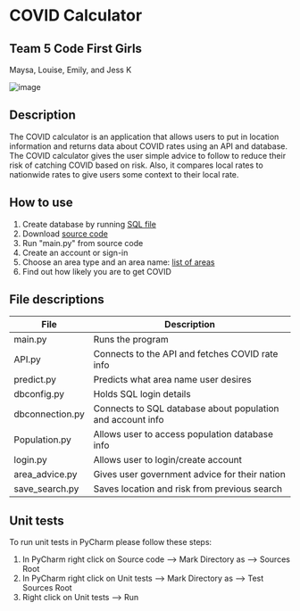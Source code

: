 # COVID Calculator

## Team 5 Code First Girls
Maysa, Louise, Emily, and Jess K

![image](https://user-images.githubusercontent.com/83308735/180663618-639532f5-18b1-4b8b-9bff-473e6c09f40d.png)

## Description

The COVID calculator is an application that allows users to put in location information and returns data about COVID 
rates using an API and database. The COVID calculator gives the user simple advice to follow to reduce their risk of 
catching COVID based on risk. Also, it compares local rates to nationwide rates to 
give users some context to their local rate.

## How to use

1. Create database by running [SQL file](https://github.com/jessicakan789/team5/tree/main/Database)
2. Download [source code](https://github.com/jessicakan789/team5/tree/main/Source_code)
3. Run "main.py" from source code
4. Create an account or sign-in
5. Choose an area type and an area name:
[list of areas](https://github.com/jessicakan789/team5/tree/main/Research/area_names.txt)
6. Find out how likely you are to get COVID


## File descriptions

| File | Description |
| ------- | -------------------------- |
| main.py | Runs the program |
| API.py | Connects to the API and fetches COVID rate info |
| predict.py | Predicts what area name user desires |
| dbconfig.py | Holds SQL login details |
| dbconnection.py | Connects to SQL database about population and account info |
| Population.py | Allows user to access population database info |
| login.py | Allows user to login/create account |
| area_advice.py | Gives user government advice for their nation |
| save_search.py | Saves location and risk from previous search |

## Unit tests
To run unit tests in PyCharm please follow these steps:
1. In PyCharm right click on Source code --> Mark Directory as --> Sources Root
2. In PyCharm right click on Unit tests --> Mark Directory as --> Test Sources Root
3. Right click on Unit tests --> Run
